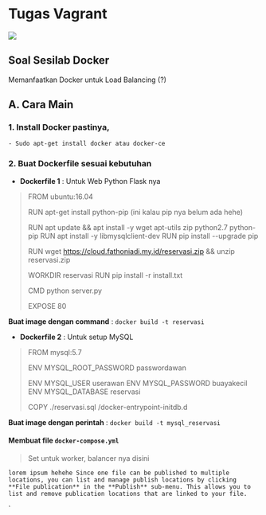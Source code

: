# Tugas Vagrant

![](https://logz.io/wp-content/uploads/2016/01/docker-facebook.png)

## Soal Sesilab Docker

Memanfaatkan Docker untuk Load Balancing (?)


## A. Cara Main
### 1. Install Docker pastinya, 
	- Sudo apt-get install docker atau docker-ce
	

### 2. Buat Dockerfile sesuai kebutuhan
- **Dockerfile 1** : Untuk Web Python Flask nya
		
>FROM ubuntu:16.04
>
>RUN apt-get install python-pip (ini kalau pip nya belum ada hehe)
>
>RUN apt update && apt install -y wget apt-utils zip python2.7 python-pip
>RUN apt install -y libmysqlclient-dev
>RUN pip install --upgrade pip
>
>RUN wget https://cloud.fathoniadi.my.id/reservasi.zip && unzip reservasi.zip
>
>WORKDIR reservasi
>RUN pip install -r install.txt
>
>CMD python server.py
>
>EXPOSE 80

**Buat image dengan command** :	`docker build -t reservasi`

- **Dockerfile 2** : Untuk setup MySQL

> FROM mysql:5.7
>
>ENV MYSQL_ROOT_PASSWORD passwordawan
>
>ENV MYSQL_USER userawan
>ENV MYSQL_PASSWORD buayakecil
>ENV MYSQL_DATABASE reservasi
>
>COPY ./reservasi.sql /docker-entrypoint-initdb.d

**Buat image dengan perintah** :  `docker build -t mysql_reservasi`

#### Membuat file `docker-compose.yml`
> Set untuk worker, balancer nya disini

`lorem ipsum hehehe
Since one file can be published to multiple locations, you can list and manage publish locations by clicking **File publication** in the **Publish** sub-menu. This allows you to list and remove publication locations that are linked to your file.
`










`